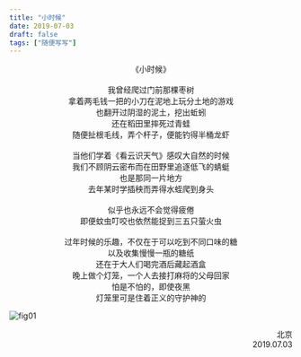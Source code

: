 ```yaml
---
title: "小时候"
date: 2019-07-03
draft: false
tags: ["随便写写"]
---
```




<p align='center'>
《小时候》<br/>
<br/>
我曾经爬过门前那棵枣树<br/>
拿着两毛钱一把的小刀在泥地上玩分土地的游戏<br/>
也翻开过阴湿的泥土，挖出蚯蚓<br/>
还在稻田里摔死过青蛙<br/>
随便扯根毛线，弄个杆子，便能钓得半桶龙虾<br/>
<br/>
当他们学着《看云识天气》感叹大自然的时候<br/>
我们不顾阴云密布而在田野里追逐低飞的蜻蜓<br/>
也是那同一片地方<br/>
去年某时学插秧而弄得水蛭爬到身头<br/>
<br/>
似乎也永远不会觉得疲倦<br/>
即便蚊虫叮咬也依然能捉到三五只萤火虫<br/>
<br/>
过年时候的乐趣，不仅在于可以吃到不同口味的糖<br/>
以及收集慢慢一瓶的糖纸<br/>
还在于大人们喝完酒后藏起酒盒<br/>
晚上做个灯笼，一个人去接打麻将的父母回家<br/>
怕是不怕的，即使夜黑<br/>
灯笼里可是住着正义的守护神的<br/>
</p>


![fig01](https://forest-pic.oss-cn-beijing.aliyuncs.com/20200527103559.png)



<p align='right'>
    北京<br>
    2019.07.03
</p>

